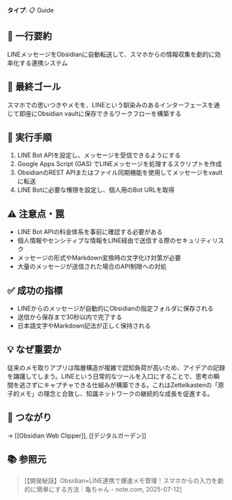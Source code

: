 **タイプ**: 📋 Guide

## 📝 一行要約
LINEメッセージをObsidianに自動転送して、スマホからの情報収集を劇的に効率化する連携システム

## 🎯 最終ゴール
スマホでの思いつきやメモを、LINEという馴染みのあるインターフェースを通じて即座にObsidian vaultに保存できるワークフローを構築する

## 🔧 実行手順
1. LINE Bot APIを設定し、メッセージを受信できるようにする
2. Google Apps Script (GAS) でLINEメッセージを処理するスクリプトを作成
3. ObsidianのREST APIまたはファイル同期機能を使用してメッセージをvaultに転送
4. LINE Botに必要な権限を設定し、個人用のBot URLを取得

## ⚠️ 注意点・罠
- LINE Bot APIの料金体系を事前に確認する必要がある
- 個人情報やセンシティブな情報をLINE経由で送信する際のセキュリティリスク
- メッセージの形式やMarkdown変換時の文字化け対策が必要
- 大量のメッセージが送信された場合のAPI制限への対処

## ✅ 成功の指標
- LINEからのメッセージが自動的にObsidianの指定フォルダに保存される
- 送信から保存まで30秒以内で完了する
- 日本語文字やMarkdown記法が正しく保持される

## 💡 なぜ重要か
従来のメモ取りアプリは階層構造が複雑で認知負荷が高いため、アイデアの記録を躊躇してしまう。LINEという日常的なツールを入口にすることで、思考の瞬間を逃さずにキャプチャできる仕組みが構築できる。これはZettelkastenの「原子的メモ」の理念と合致し、知識ネットワークの継続的な成長を促進する。

## 🔗 つながり
→ [[Obsidian Web Clipper]], [[デジタルガーデン]]

## 📚 参照元
> [【開発秘話】Obsidian×LINE連携で爆速メモ管理！スマホからの入力を劇的に簡単にする方法｜亀ちゃん - note.com, 2025-07-12]